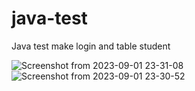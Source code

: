 # java-test
Java test make login and table student

![Screenshot from 2023-09-01 23-31-08](https://github.com/muhajiralfath/java-test/assets/74364395/80f52936-31b9-46d6-813a-5ebd2f1e0599)
![Screenshot from 2023-09-01 23-30-52](https://github.com/muhajiralfath/java-test/assets/74364395/f6a4bae2-fb0f-4dfb-828f-8efaf7253757)
